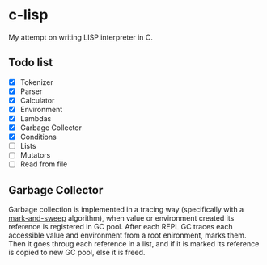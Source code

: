 # c-lisp
 My attempt on writing LISP interpreter in C.

## Todo list
- [x] Tokenizer
- [x] Parser
- [x] Calculator
- [x] Environment
- [x] Lambdas
- [x] Garbage Collector 
- [x] Conditions
- [ ] Lists
- [ ] Mutators
- [ ] Read from file

## Garbage Collector
 Garbage collection is implemented in a tracing way (specifically with a [mark-and-sweep](https://en.wikipedia.org/wiki/Tracing_garbage_collection#Na%C3%AFve_mark-and-sweep) algorithm), when value or environment created its reference is registered in GC pool.
After each REPL GC traces each accessible value and environment from a root enironment, marks them. Then it goes throug each reference in a list, and if it is marked its reference is copied to new GC pool, else it is freed.

